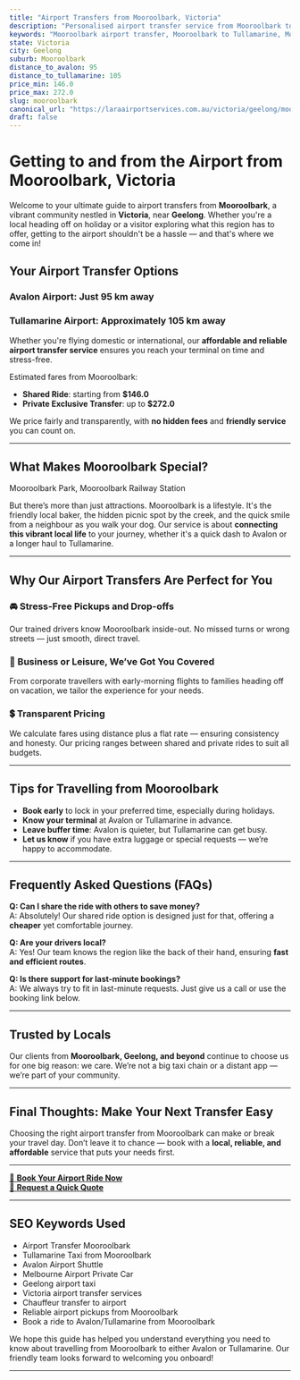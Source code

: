 ```yaml
---
title: "Airport Transfers from Mooroolbark, Victoria"
description: "Personalised airport transfer service from Mooroolbark to Avalon and Tullamarine airports. Enjoy a smooth, affordable ride with us!"
keywords: "Mooroolbark airport transfer, Mooroolbark to Tullamarine, Mooroolbark to Avalon, airport taxi Mooroolbark, private airport transfer Mooroolbark, shared ride Mooroolbark, Mooroolbark transfers, airport shuttle Mooroolbark, book Mooroolbark airport taxi, affordable Mooroolbark airport transfer, Mooroolbark airport transfer service, airport transfer Geelong, airport transfer Melbourne, Melbourne airport taxi, airport transfers Victoria, Tullamarine airport shuttle, Avalon airport transfers, Melbourne private transfer, airport transport services Melbourne"
state: Victoria
city: Geelong
suburb: Mooroolbark
distance_to_avalon: 95
distance_to_tullamarine: 105
price_min: 146.0
price_max: 272.0
slug: mooroolbark
canonical_url: "https://laraairportservices.com.au/victoria/geelong/mooroolbark/"
draft: false
---
```


# Getting to and from the Airport from Mooroolbark, Victoria

Welcome to your ultimate guide to airport transfers from **Mooroolbark**, a vibrant community nestled in **Victoria**, near **Geelong**. Whether you're a local heading off on holiday or a visitor exploring what this region has to offer, getting to the airport shouldn't be a hassle — and that's where we come in!

## Your Airport Transfer Options

### Avalon Airport: Just 95 km away  
### Tullamarine Airport: Approximately 105 km away

Whether you're flying domestic or international, our **affordable and reliable airport transfer service** ensures you reach your terminal on time and stress-free.

Estimated fares from Mooroolbark:
- **Shared Ride**: starting from **$146.0**
- **Private Exclusive Transfer**: up to **$272.0**

We price fairly and transparently, with **no hidden fees** and **friendly service** you can count on.

---

## What Makes Mooroolbark Special?

Mooroolbark Park, Mooroolbark Railway Station

But there’s more than just attractions. Mooroolbark is a lifestyle. It's the friendly local baker, the hidden picnic spot by the creek, and the quick smile from a neighbour as you walk your dog. Our service is about **connecting this vibrant local life** to your journey, whether it's a quick dash to Avalon or a longer haul to Tullamarine.

---

## Why Our Airport Transfers Are Perfect for You

### 🚘 Stress-Free Pickups and Drop-offs
Our trained drivers know Mooroolbark inside-out. No missed turns or wrong streets — just smooth, direct travel.

### 💼 Business or Leisure, We’ve Got You Covered
From corporate travellers with early-morning flights to families heading off on vacation, we tailor the experience for your needs.

### 💲 Transparent Pricing
We calculate fares using distance plus a flat rate — ensuring consistency and honesty. Our pricing ranges between shared and private rides to suit all budgets.

---

## Tips for Travelling from Mooroolbark

- **Book early** to lock in your preferred time, especially during holidays.
- **Know your terminal** at Avalon or Tullamarine in advance.
- **Leave buffer time**: Avalon is quieter, but Tullamarine can get busy.
- **Let us know** if you have extra luggage or special requests — we’re happy to accommodate.

---

## Frequently Asked Questions (FAQs)

**Q: Can I share the ride with others to save money?**  
A: Absolutely! Our shared ride option is designed just for that, offering a **cheaper** yet comfortable journey.

**Q: Are your drivers local?**  
A: Yes! Our team knows the region like the back of their hand, ensuring **fast and efficient routes**.

**Q: Is there support for last-minute bookings?**  
A: We always try to fit in last-minute requests. Just give us a call or use the booking link below.

---

## Trusted by Locals

Our clients from **Mooroolbark, Geelong, and beyond** continue to choose us for one big reason: we care. We’re not a big taxi chain or a distant app — we’re part of your community.

---

## Final Thoughts: Make Your Next Transfer Easy

Choosing the right airport transfer from Mooroolbark can make or break your travel day. Don’t leave it to chance — book with a **local, reliable, and affordable** service that puts your needs first.

---

[📅 **Book Your Airport Ride Now**](https://laraairportservices.square.site/s/appointments)  
[📧 **Request a Quick Quote**](https://laraairportservices.square.site/contact-us)

---

## SEO Keywords Used
- Airport Transfer Mooroolbark
- Tullamarine Taxi from Mooroolbark
- Avalon Airport Shuttle
- Melbourne Airport Private Car
- Geelong airport taxi
- Victoria airport transfer services
- Chauffeur transfer to airport
- Reliable airport pickups from Mooroolbark
- Book a ride to Avalon/Tullamarine from Mooroolbark

We hope this guide has helped you understand everything you need to know about travelling from Mooroolbark to either Avalon or Tullamarine. Our friendly team looks forward to welcoming you onboard!

---
